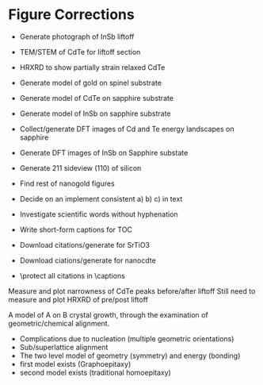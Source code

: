 Figure Corrections
======================
* Generate photograph of InSb liftoff
* TEM/STEM of CdTe for liftoff section
* HRXRD to show partially strain relaxed CdTe
* Generate model of gold on spinel substrate
* Generate model of CdTe on sapphire substrate
* Generate model of InSb on sapphire substrate
* Collect/generate DFT images of Cd and Te energy landscapes on sapphire
* Generate DFT images of InSb on Sapphire substate
* Generate 211 sideview (110) of silicon
* Find rest of nanogold figures


* Decide on an implement consistent a) b) c) in text
* Investigate scientific words without hyphenation
* Write short-form captions for TOC
* Download citations/generate for SrTiO3
* Download ciations/generate for nanocdte
* \protect all citations in \captions

Measure and plot narrowness of CdTe peaks before/after liftoff
Still need to measure and plot HRXRD of pre/post liftoff


A model of A on B crystal growth, through the examination of geometric/chemical alignment.
- Complications due to nucleation (multiple geometric orientations)
- Sub/superlattice alignment
- The two level model of geometry (symmetry) and energy (bonding)
- first model exists (Graphoepitaxy)
- second model exists (traditional homoepitaxy)
